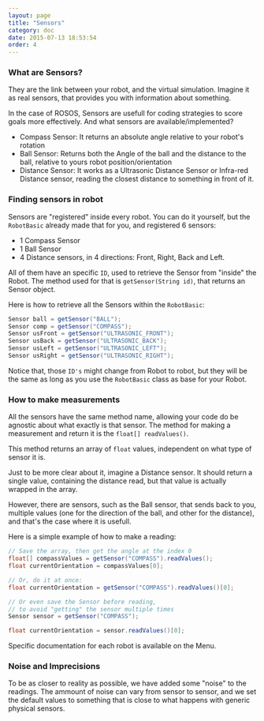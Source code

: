 ```yaml
---
layout: page
title: "Sensors"
category: doc
date: 2015-07-13 18:53:54
order: 4
---
```


### What are Sensors?

They are the link between your robot, and the virtual simulation. Imagine it as real sensors,
that provides you with information about something. 

In the case of ROSOS, Sensors are usefull for coding strategies to score goals more effectively.
And what sensors are available/implemented?

* Compass Sensor: It returns an absolute angle relative to your robot's rotation
* Ball Sensor: Returns both the Angle of the ball and the distance to the ball, relative to 
yours robot position/orientation
* Distance Sensor: It works as a Ultrasonic Distance Sensor or Infra-red Distance sensor,
reading the closest distance to something in front of it.

### Finding sensors in robot

Sensors are "registered" inside every robot. You can do it yourself, but the `RobotBasic` already
made that for you, and registered 6 sensors:

* 1 Compass Sensor
* 1 Ball Sensor
* 4 Distance sensors, in 4 directions: Front, Right, Back and Left.

All of them have an specific `ID`, used to retrieve the Sensor from "inside" the Robot. The
method used for that is `getSensor(String id)`, that returns an Sensor object.

Here is how to retrieve all the Sensors within the `RobotBasic`:

```java
Sensor ball = getSensor("BALL");
Sensor comp = getSensor("COMPASS");
Sensor usFront = getSensor("ULTRASONIC_FRONT");
Sensor usBack = getSensor("ULTRASONIC_BACK");
Sensor usLeft = getSensor("ULTRASONIC_LEFT");
Sensor usRight = getSensor("ULTRASONIC_RIGHT");
```

Notice that, those `ID's` might change from Robot to robot, but they will be the same as long as
you use the `RobotBasic` class as base for your Robot.

### How to make measurements

All the sensors have the same method name, allowing your code do be agnostic about
what exactly is that sensor. The method for making a measurement and return it is the
`float[] readValues()`.

This method returns an array of `float` values, independent on what type of sensor it is.

Just to be more clear about it, imagine a Distance sensor. It should return a single value,
containing the distance read, but that value is actually wrapped in the array.

However, there are sensors, such as the Ball sensor, that sends back to you, multiple values
(one for the direction of the ball, and other for the distance), and that's the case where
it is usefull.

Here is a simple example of how to make a reading:

```java
// Save the array, then get the angle at the index 0
float[] compassValues = getSensor("COMPASS").readValues();
float currentOrientation = compassValues[0];

// Or, do it at once:
float currentOrientation = getSensor("COMPASS").readValues()[0];

// Or even save the Sensor before reading,
// to avoid "getting" the sensor multiple times
Sensor sensor = getSensor("COMPASS");

float currentOrientation = sensor.readValues()[0];
```

Specific documentation for each robot is available on the Menu.

### Noise and Imprecisions

To be as closer to reality as possible, we have added some "noise" to the readings. 
The ammount of noise can vary from sensor to sensor, and we set the default values to
something that is close to what happens with generic physical sensors.